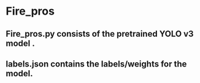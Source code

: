 # Fire_pros
## Fire_pros.py consists of the pretrained YOLO v3 model .
## labels.json contains the labels/weights for the model.

